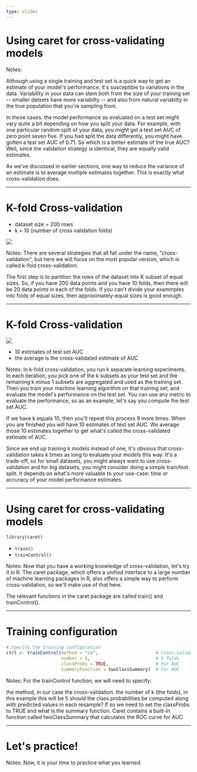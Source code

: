 ```yaml
---
type: slides
---
```


# Using caret for cross-validating models

Notes: 

Although using a single training and test set is a quick way to get an estimate of your model's performance, it's susceptible to variations in the data.  Variability in your data can stem both from the size of your training set -- smaller datsets have more variabilty -- and also from natural variabilty in the true population that you're sampling from.  

In these cases, the model performance as evaluated on a test set might vary quite a bit depending on how you split your data.  For example, with one particular random spilt of your data, you might get a test set AUC of zero point seven five.  If you had split the data differently, you might have gotten a test set AUC of 0.71.  So which is a better estimate of the true AUC?  Well, since the validation strategy is identical, they are equally valid estimates.

As we've discussed in earlier sections, one way to reduce the variance of an estimate is to average multiple estimates together.  This is exactly what cross-validation does.

---

# K-fold Cross-validation

- dataset size = 200 rows
- k = 10 (number of cross validation folds)

![](http://s3.amazonaws.com/assets.datacamp.com/production/course_5622/datasets/k_fold.png?raw=TRUE)

Notes: There are several strategies that all fall under the name, "cross-validation", but here we will focus on the most popular version, which is called k-fold cross-validation.

The first step is to partition the rows of the dataset into K subset of equal sizes. So, if you have 200 data points and you have 10 folds, then there will be 20 data points in each of the folds.  If you can't divide your exammples into folds of equal sizes, then approximately-equal sizes is good enough.

---

# K-fold Cross-validation

![](http://s3.amazonaws.com/assets.datacamp.com/production/course_5622/datasets/k_fold_selected.png?raw=TRUE)

- 10 estimates of test set AUC
- the average is the cross-validated estimate of AUC

Notes: In k-fold cross-validation, you run k separate learning experiments. In each iteration, you pick one of the k subsets as your test set and the remaining k minus 1 subsets are aggregated and used as the training set. Then you train your machine learning algorithm on that training set, and evaluate the model's performance on the test set.  You can use any metric to evaluate the performance, so as an example, let's say you compute the test set AUC.

If we have k equals 10, then you'll repeat this process 9 more times.  When you are finished you will have 10 estimates of test set AUC.  We average those 10 estimates together to get what's called the cross-validated estimate of AUC.  

Since we end up training k models instead of one, it's obvious that cross-validation takes k times as long to evaluate your models this way.  It's a trade-off, so for small datasets, you might always want to use cross-validation and for big datasets, you might consider doing a simple train/test split.  It depends on what's more valuable to your use-case: time or accuracy of your model performance estimates.

---

# Using caret for cross-validating models


```r
library(caret)
```

- `train()`
- `trainControl()`

Notes: Now that you have a working knowledge of cross-validation, let's try it in R.  The caret package, which offers a unified interface to a large number of machine learning packages in R, also offers a simple way to perform cross-validation, so we'll make use of that here.  

The relevant functions in the caret package are called train() and trainControl().

---

# Training configuration


```r
# Specify the training configuration
ctrl <- trainControl(method = "cv",                      # Cross-validation
                     number = 5,                         # 5 folds
                     classProbs = TRUE,                  # For AUC
                     summaryFunction = twoClassSummary)  # For AUC
```

Notes: For the trainControl function, we will need to specify: 

the method, in our case the cross-validation.
the number of k (the folds), in this example this will be 5
should the class probabilities be computed along with predicted values in each resample? If so we need to set the classProbs to TRUE
and what is the summary function. Caret contains a built-in function called twoClassSummary that calculates the ROC curve for AUC

---


# Let's practice!

Notes: Now, it is your time to practice what you learned.

